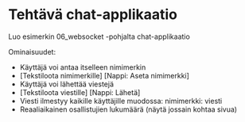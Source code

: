 # Tehtävä chat-applikaatio

Luo esimerkin 06_websocket -pohjalta chat-applikaatio

Ominaisuudet:
 - Käyttäjä voi antaa itselleen nimimerkin
 - [Tekstiloota nimimerkille] [Nappi: Aseta nimimerkki]
 - Käyttäjä voi lähettää viestejä
 - [Tekstiloota viestille] [Nappi: Lähetä]
 - Viesti ilmestyy kaikille käyttäjille muodossa: nimimerkki: viesti
 - Reaaliaikainen osallistujien lukumäärä (näytä jossain kohtaa sivua)